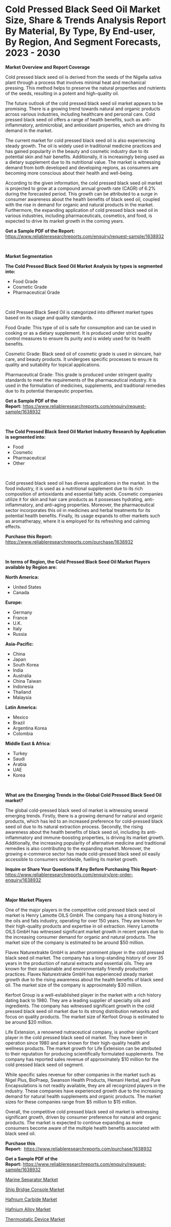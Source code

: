 <p><h1>Cold Pressed Black Seed Oil Market Size, Share & Trends Analysis Report By Material, By Type, By End-user, By Region, And Segment Forecasts, 2023 - 2030</h1></p><p><strong>Market Overview and Report Coverage</strong></p>
<p><p>Cold pressed black seed oil is derived from the seeds of the Nigella sativa plant through a process that involves minimal heat and mechanical pressing. This method helps to preserve the natural properties and nutrients of the seeds, resulting in a potent and high-quality oil.</p><p>The future outlook of the cold pressed black seed oil market appears to be promising. There is a growing trend towards natural and organic products across various industries, including healthcare and personal care. Cold pressed black seed oil offers a range of health benefits, such as anti-inflammatory, antimicrobial, and antioxidant properties, which are driving its demand in the market.</p><p>The current market for cold pressed black seed oil is also experiencing steady growth. The oil is widely used in traditional medicine practices and has gained popularity in the beauty and cosmetic industry due to its potential skin and hair benefits. Additionally, it is increasingly being used as a dietary supplement due to its nutritional value. The market is witnessing demand from both developed and developing regions, as consumers are becoming more conscious about their health and well-being.</p><p>According to the given information, the cold pressed black seed oil market is projected to grow at a compound annual growth rate (CAGR) of 6.2% during the forecasted period. This growth can be attributed to a surge in consumer awareness about the health benefits of black seed oil, coupled with the rise in demand for organic and natural products in the market. Furthermore, the expanding application of cold pressed black seed oil in various industries, including pharmaceuticals, cosmetics, and food, is expected to drive its market growth in the coming years.</p></p>
<p><strong>Get a Sample PDF of the Report:</strong> <a href="https://www.reliableresearchreports.com/enquiry/request-sample/1638932">https://www.reliableresearchreports.com/enquiry/request-sample/1638932</a></p>
<p>&nbsp;</p>
<p><strong>Market Segmentation</strong></p>
<p><strong>The Cold Pressed Black Seed Oil Market Analysis by types is segmented into:</strong></p>
<p><ul><li>Food Grade</li><li>Cosmetic Grade</li><li>Pharmaceutical Grade</li></ul></p>
<p>&nbsp;</p>
<p><p>Cold Pressed Black Seed Oil is categorized into different market types based on its usage and quality standards. </p><p>Food Grade: This type of oil is safe for consumption and can be used in cooking or as a dietary supplement. It is produced under strict quality control measures to ensure its purity and is widely used for its health benefits.</p><p>Cosmetic Grade: Black seed oil of cosmetic grade is used in skincare, hair care, and beauty products. It undergoes specific processes to ensure its quality and suitability for topical applications.</p><p>Pharmaceutical Grade: This grade is produced under stringent quality standards to meet the requirements of the pharmaceutical industry. It is used in the formulation of medicines, supplements, and traditional remedies due to its potential therapeutic properties.</p></p>
<p><strong>Get a Sample PDF of the Report:</strong>&nbsp;<a href="https://www.reliableresearchreports.com/enquiry/request-sample/1638932">https://www.reliableresearchreports.com/enquiry/request-sample/1638932</a></p>
<p>&nbsp;</p>
<p><strong>The Cold Pressed Black Seed Oil Market Industry Research by Application is segmented into:</strong></p>
<p><ul><li>Food</li><li>Cosmetic</li><li>Pharmaceutical</li><li>Other</li></ul></p>
<p>&nbsp;</p>
<p><p>Cold pressed black seed oil has diverse applications in the market. In the food industry, it is used as a nutritional supplement due to its rich composition of antioxidants and essential fatty acids. Cosmetic companies utilize it for skin and hair care products as it possesses hydrating, anti-inflammatory, and anti-aging properties. Moreover, the pharmaceutical sector incorporates this oil in medicines and herbal treatments for its potential health benefits. Finally, its usage expands to other markets such as aromatherapy, where it is employed for its refreshing and calming effects.</p></p>
<p><strong>Purchase this Report:</strong>&nbsp; <a href="https://www.reliableresearchreports.com/purchase/1638932">https://www.reliableresearchreports.com/purchase/1638932</a></p>
<p>&nbsp;</p>
<p><strong>In terms of Region, the Cold Pressed Black Seed Oil Market Players available by Region are:</strong></p>
<p>
    <p> <strong> North America: </strong>
        <ul>
            <li>United States</li>
            <li>Canada</li>
        </ul>
        </p> 
    <p> <strong> Europe: </strong>
        <ul>
            <li>Germany</li>
            <li>France</li>
            <li>U.K.</li>
            <li>Italy</li>
            <li>Russia</li>
        </ul>
        </p> 
    <p> <strong> Asia-Pacific: </strong>
        <ul>
            <li>China</li>
            <li>Japan</li>
            <li>South Korea</li>
            <li>India</li>
            <li>Australia</li>
            <li>China Taiwan</li>
            <li>Indonesia</li>
            <li>Thailand</li>
            <li>Malaysia</li>
        </ul>
        </p> 
    <p> <strong> Latin America: </strong>
        <ul>
            <li>Mexico</li>
            <li>Brazil</li>
            <li>Argentina Korea</li>
            <li>Colombia</li>
        </ul>
        </p> 
    <p> <strong> Middle East & Africa: </strong>
        <ul>
            <li>Turkey</li>
            <li>Saudi</li>
            <li>Arabia</li>
            <li>UAE</li>
            <li>Korea</li>
        </ul>
    </p>
    </p>
<p>&nbsp;</p>
<p><strong>What are the Emerging Trends in the Global Cold Pressed Black Seed Oil market?</strong></p>
<p><p>The global cold-pressed black seed oil market is witnessing several emerging trends. Firstly, there is a growing demand for natural and organic products, which has led to an increased preference for cold-pressed black seed oil due to its natural extraction process. Secondly, the rising awareness about the health benefits of black seed oil, including its anti-inflammatory and immune-boosting properties, is driving its market growth. Additionally, the increasing popularity of alternative medicine and traditional remedies is also contributing to the expanding market. Moreover, the growing e-commerce sector has made cold-pressed black seed oil easily accessible to consumers worldwide, fuelling its market growth.</p></p>
<p><strong>Inquire or Share Your Questions If Any Before Purchasing This Report</strong>- <a href="https://www.reliableresearchreports.com/enquiry/pre-order-enquiry/1638932">https://www.reliableresearchreports.com/enquiry/pre-order-enquiry/1638932</a></p>
<p>&nbsp;</p>
<p><strong>Major Market Players</strong></p>
<p><p>One of the major players in the competitive cold pressed black seed oil market is Henry Lamotte OILS GmbH. The company has a strong history in the oils and fats industry, operating for over 150 years. They are known for their high-quality products and expertise in oil extraction. Henry Lamotte OILS GmbH has witnessed significant market growth in recent years due to the increasing consumer demand for organic and natural products. The market size of the company is estimated to be around $50 million.</p><p>Flavex Naturextrakte GmbH is another prominent player in the cold pressed black seed oil market. The company has a long-standing history of over 35 years in the production of natural extracts and essential oils. They are known for their sustainable and environmentally friendly production practices. Flavex Naturextrakte GmbH has experienced steady market growth due to the rising awareness about the health benefits of black seed oil. The market size of the company is approximately $30 million.</p><p>Kerfoot Group is a well-established player in the market with a rich history dating back to 1980. They are a leading supplier of specialty oils and ingredients. The company has witnessed significant growth in the cold pressed black seed oil market due to its strong distribution networks and focus on quality products. The market size of Kerfoot Group is estimated to be around $20 million.</p><p>Life Extension, a renowned nutraceutical company, is another significant player in the cold pressed black seed oil market. They have been in operation since 1980 and are known for their high-quality health and wellness products. The market growth for Life Extension can be attributed to their reputation for producing scientifically formulated supplements. The company has reported sales revenue of approximately $10 million for the cold pressed black seed oil segment.</p><p>While specific sales revenue for other companies in the market such as Nigel Plus, BioPraep, Swanson Health Products, Hemani Herbal, and Pure Encapsulations is not readily available, they are all recognized players in the industry. These companies have experienced growth due to the increasing demand for natural health supplements and organic products. The market sizes for these companies range from $5 million to $15 million.</p><p>Overall, the competitive cold pressed black seed oil market is witnessing significant growth, driven by consumer preference for natural and organic products. The market is expected to continue expanding as more consumers become aware of the multiple health benefits associated with black seed oil.</p></p>
<p><strong>Purchase this Report:</strong>&nbsp;&nbsp;<a href="https://www.reliableresearchreports.com/purchase/1638932">https://www.reliableresearchreports.com/purchase/1638932</a></p>
<p></p>
<p><strong>Get a Sample PDF of the Report:</strong>&nbsp;<a href="https://www.reliableresearchreports.com/enquiry/request-sample/1638932">https://www.reliableresearchreports.com/enquiry/request-sample/1638932</a></p>
<p><p><a href="https://medium.com/@ravenrussel2023/marine-separator-market-size-and-market-trends-complete-industry-overview-2023-to-2030-1a99141d9d12">Marine Separator Market</a></p><p><a href="https://medium.com/@gerardowolf/ship-bridge-console-market-insight-market-trends-growth-forecasted-from-2023-to-2030-cb79abe295f0">Ship Bridge Console Market</a></p><p><a href="https://github.com/rahu1503/Market-Research-Report-List-1/blob/main/hafnium-carbide-market.md">Hafnium Carbide Market</a></p><p><a href="https://github.com/rahu1501/Market-Research-Report-List-1/blob/main/hafnium-alloy-market.md">Hafnium Alloy Market</a></p><p><a href="https://medium.com/@hazelharvey1918/thermostatic-device-market-furnishes-information-on-market-share-market-trends-and-market-growth-c1c277338005">Thermostatic Device Market</a></p></p>
